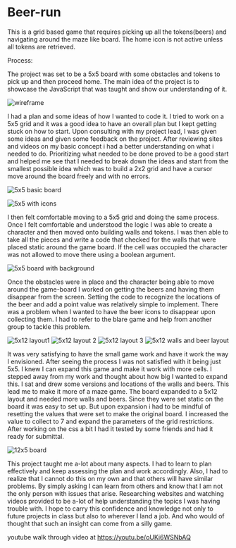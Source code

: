 # Beer-run

  This is a grid based game that requires picking up all the tokens(beers) and navigating around the maze like board.  The home icon is not active unless all tokens are retrieved.

Process:

The project was set to be a 5x5 board with some obstacles and tokens to pick up and then proceed home.  The main idea of the project is to showcase the JavaScript that was taught and show our understanding of it.  

![wireframe](https://user-images.githubusercontent.com/39779666/42573673-c09bfec8-84ea-11e8-9b74-207fea62d984.png)


  I had a plan and some ideas of how I wanted to code it.  I tried to work on a 5x5 grid and it was a good idea to have an overall plan but I kept getting stuck on how to start. Upon consulting with my project lead, I was given some ideas and given some feedback on the project.  After reviewing sites and videos on my basic concept i had a better understanding on what i needed to do.  Prioritizing what needed to be done proved to be a good start and helped me see that I needed to break down the ideas and start from the smallest possible idea which was to build a 2x2 grid and have a cursor move around the board freely and with no errors.  

![5x5 basic board](https://user-images.githubusercontent.com/39779666/42573757-f9f9bc50-84ea-11e8-9f3d-0b9d09ec1a52.png)

![5x5 with icons](https://user-images.githubusercontent.com/39779666/42573773-0810d364-84eb-11e8-8ec9-d76b6f91d51e.png)

  I then felt comfortable moving to a 5x5 grid and doing the same process.  Once I felt comfortable and understood the logic I was able to create a  character and then moved onto building walls and tokens.  I was then able to take all the pieces and write a code that checked for the walls that were placed static around the game board.  If the cell was occupied the character was not allowed to move there using a boolean argument.  

![5x5 board with background](https://user-images.githubusercontent.com/39779666/42573806-16ad475e-84eb-11e8-993a-8edbcbb6e87f.png)

  Once the obstacles were in place and the character being able to move around the game-board I worked on getting the beers and having them disappear from the screen.  Setting the code to recognize the locations of the beer and add a point value was relatively simple to implement.  There was a problem when I wanted to have the beer icons to disappear upon collecting them.  I had to refer to the blare game and help from another group to tackle this problem.  

![5x12 layout1](https://user-images.githubusercontent.com/39779666/42573831-25b854aa-84eb-11e8-9da9-f6ca99cd610d.png)
![5x12 layout 2](https://user-images.githubusercontent.com/39779666/42573851-356f494e-84eb-11e8-818a-a1b52e4a3c01.png)
![5x12 layout 3](https://user-images.githubusercontent.com/39779666/42573901-5477b056-84eb-11e8-8407-14673271b686.png)
![5x12 walls and beer layout](https://user-images.githubusercontent.com/39779666/42573916-5faa335e-84eb-11e8-8b66-d907190089bd.png)

  It was very satisfying to have the small game work and have it work the way I envisioned.  After seeing the process I was not satisfied with it being just 5x5.  I knew I can expand this game and make it work with more cells.  I stepped away from my work and thought about how big I wanted to expand this.  I sat and drew some versions and locations of the walls and beers.  This lead me to make it more of a maze game.  The board expanded to a 5x12 layout and needed more walls and beers.  Since they were set static on the board it was easy to set up.  But upon expansion i had to be mindful of resetting the values that were set to make the original board.  I increased the value to collect to 7 and expand the parameters of the grid restrictions.  After working on the css a bit I had it tested by some friends and had it ready for submittal.  

![12x5 board](https://user-images.githubusercontent.com/39779666/42573930-6a5f6396-84eb-11e8-98de-27b8791ed760.png)

 This project taught me a-lot about many aspects.  I had to learn to plan effectively and keep assessing the plan and work accordingly.  Also, I had to realize that I cannot do this on my own and that others will have similar problems.  By simply asking I can learn from others and know that I am not the only person with issues that arise.  Researching websites and watching videos provided to be a-lot of help understanding the topics I was having trouble with.  I hope to carry this confidence and knowledge not only to future projects in class but also to wherever I land a job.  And who would of thought that such an insight can come from a silly game.

youtube walk through video at https://youtu.be/oUKi6WSNbAQ
